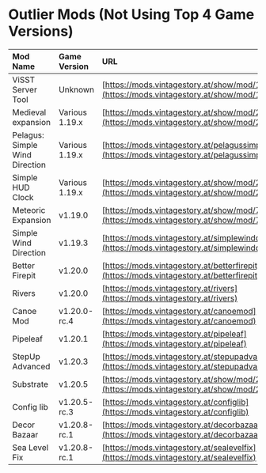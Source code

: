 # Outlier Mods (Not Using Top 4 Game Versions)

| Mod Name                       | Game Version   | URL                                                                                                                |
|:-------------------------------|:---------------|:-------------------------------------------------------------------------------------------------------------------|
| ViSST Server Tool              | Unknown        | [https://mods.vintagestory.at/show/mod/17652](https://mods.vintagestory.at/show/mod/17652)                         |
| Medieval expansion             | Various 1.19.x | [https://mods.vintagestory.at/show/mod/280](https://mods.vintagestory.at/show/mod/280)                             |
| Pelagus: Simple Wind Direction | Various 1.19.x | [https://mods.vintagestory.at/pelagussimplewinddirection](https://mods.vintagestory.at/pelagussimplewinddirection) |
| Simple HUD Clock               | Various 1.19.x | [https://mods.vintagestory.at/show/mod/282](https://mods.vintagestory.at/show/mod/282)                             |
| Meteoric Expansion             | v1.19.0        | [https://mods.vintagestory.at/show/mod/78](https://mods.vintagestory.at/show/mod/78)                               |
| Simple Wind Direction          | v1.19.3        | [https://mods.vintagestory.at/simplewinddirection](https://mods.vintagestory.at/simplewinddirection)               |
| Better Firepit                 | v1.20.0        | [https://mods.vintagestory.at/betterfirepit](https://mods.vintagestory.at/betterfirepit)                           |
| Rivers                         | v1.20.0        | [https://mods.vintagestory.at/rivers](https://mods.vintagestory.at/rivers)                                         |
| Canoe Mod                      | v1.20.0-rc.4   | [https://mods.vintagestory.at/canoemod](https://mods.vintagestory.at/canoemod)                                     |
| Pipeleaf                       | v1.20.1        | [https://mods.vintagestory.at/pipeleaf](https://mods.vintagestory.at/pipeleaf)                                     |
| StepUp Advanced                | v1.20.3        | [https://mods.vintagestory.at/stepupadvanced](https://mods.vintagestory.at/stepupadvanced)                         |
| Substrate                      | v1.20.5        | [https://mods.vintagestory.at/show/mod/21814](https://mods.vintagestory.at/show/mod/21814)                         |
| Config lib                     | v1.20.5-rc.3   | [https://mods.vintagestory.at/configlib](https://mods.vintagestory.at/configlib)                                   |
| Decor Bazaar                   | v1.20.8-rc.1   | [https://mods.vintagestory.at/decorbazaar](https://mods.vintagestory.at/decorbazaar)                               |
| Sea Level Fix                  | v1.20.8-rc.1   | [https://mods.vintagestory.at/sealevelfix](https://mods.vintagestory.at/sealevelfix)                               |
